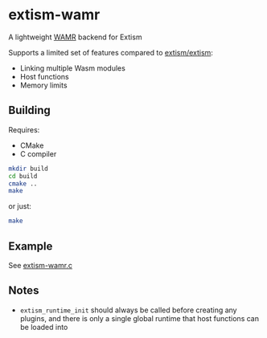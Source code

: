 # extism-wamr

A lightweight [WAMR](https://github.com/bytecodealliance/wasm-micro-runtime) backend for Extism

Supports a limited set of features compared to [extism/extism](https://github.com/extism/extism):

- Linking multiple Wasm modules
- Host functions
- Memory limits

## Building

Requires:
- CMake
- C compiler

```bash
mkdir build
cd build
cmake ..
make
```

or just:

```bash
make
```

## Example

See [extism-wamr.c](bin/extism-wamr.c)

## Notes

- `extism_runtime_init` should always be called before creating any plugins, and there
  is only a single global runtime that host functions can be loaded into
